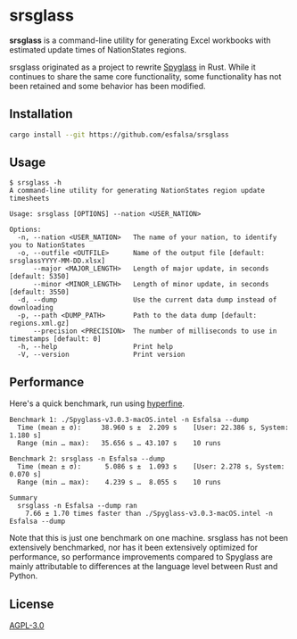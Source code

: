 # srsglass

**srsglass** is a command-line utility for generating Excel workbooks with estimated update times of NationStates regions.

srsglass originated as a project to rewrite [Spyglass](https://github.com/derpseh/spyglass) in Rust. While it continues to share the same core functionality, some functionality has not been retained and some behavior has been modified.

## Installation

```sh
cargo install --git https://github.com/esfalsa/srsglass
```

## Usage

```
$ srsglass -h
A command-line utility for generating NationStates region update timesheets

Usage: srsglass [OPTIONS] --nation <USER_NATION>

Options:
  -n, --nation <USER_NATION>   The name of your nation, to identify you to NationStates
  -o, --outfile <OUTFILE>      Name of the output file [default: srsglassYYYY-MM-DD.xlsx]
      --major <MAJOR_LENGTH>   Length of major update, in seconds [default: 5350]
      --minor <MINOR_LENGTH>   Length of minor update, in seconds [default: 3550]
  -d, --dump                   Use the current data dump instead of downloading
  -p, --path <DUMP_PATH>       Path to the data dump [default: regions.xml.gz]
      --precision <PRECISION>  The number of milliseconds to use in timestamps [default: 0]
  -h, --help                   Print help
  -V, --version                Print version
```

## Performance

Here's a quick benchmark, run using [hyperfine](https://github.com/sharkdp/hyperfine).

```
Benchmark 1: ./Spyglass-v3.0.3-macOS.intel -n Esfalsa --dump
  Time (mean ± σ):     38.960 s ±  2.209 s    [User: 22.386 s, System: 1.180 s]
  Range (min … max):   35.656 s … 43.107 s    10 runs

Benchmark 2: srsglass -n Esfalsa --dump
  Time (mean ± σ):      5.086 s ±  1.093 s    [User: 2.278 s, System: 0.070 s]
  Range (min … max):    4.239 s …  8.055 s    10 runs

Summary
  srsglass -n Esfalsa --dump ran
    7.66 ± 1.70 times faster than ./Spyglass-v3.0.3-macOS.intel -n Esfalsa --dump
```

Note that this is just one benchmark on one machine. srsglass has not been extensively benchmarked, nor has it been extensively optimized for performance, so performance improvements compared to Spyglass are mainly attributable to differences at the language level between Rust and Python.

## License

[AGPL-3.0](./LICENSE)
